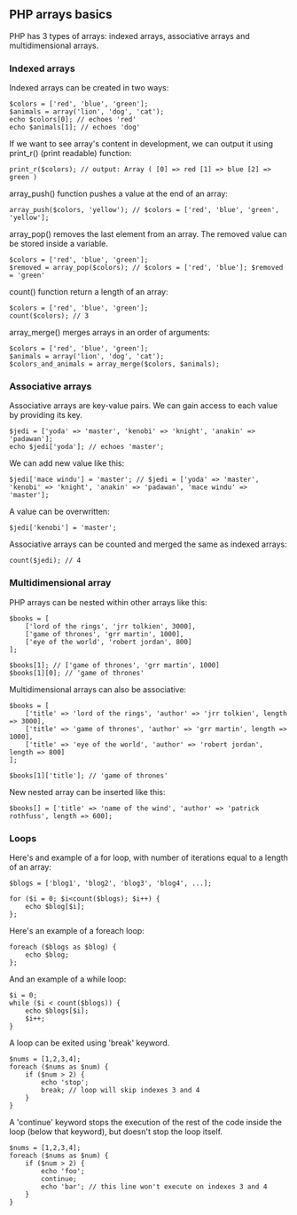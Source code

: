 ## PHP arrays basics

PHP has 3 types of arrays: indexed arrays, associative arrays and multidimensional arrays.

### Indexed arrays

Indexed arrays can be created in two ways:

    $colors = ['red', 'blue', 'green'];
    $animals = array('lion', 'dog', 'cat');
    echo $colors[0]; // echoes 'red'
    echo $animals[1]; // echoes 'dog'

If we want to see array's content in development, we can output it using print_r() (print readable) function:

    print_r($colors); // output: Array ( [0] => red [1] => blue [2] => green )

array_push() function pushes a value at the end of an array:

    array_push($colors, 'yellow'); // $colors = ['red', 'blue', 'green', 'yellow'];

array_pop() removes the last element from an array. The removed value can be stored inside a variable.

    $colors = ['red', 'blue', 'green'];
    $removed = array_pop($colors); // $colors = ['red', 'blue']; $removed = 'green'

count() function return a length of an array:

    $colors = ['red', 'blue', 'green'];
    count($colors); // 3

array_merge() merges arrays in an order of arguments:

    $colors = ['red', 'blue', 'green'];
    $animals = array('lion', 'dog', 'cat');
    $colors_and_animals = array_merge($colors, $animals);

### Associative arrays

Associative arrays are key-value pairs. We can gain access to each value by providing its key.

    $jedi = ['yoda' => 'master', 'kenobi' => 'knight', 'anakin' => 'padawan'];
    echo $jedi['yoda']; // echoes 'master';

We can add new value like this:

    $jedi['mace windu'] = 'master'; // $jedi = ['yoda' => 'master', 'kenobi' => 'knight', 'anakin' => 'padawan', 'mace windu' => 'master'];

A value can be overwritten:

    $jedi['kenobi'] = 'master';

Associative arrays can be counted and merged the same as indexed arrays:

    count($jedi); // 4

### Multidimensional array

PHP arrays can be nested within other arrays like this:

    $books = [
        ['lord of the rings', 'jrr tolkien', 3000],
        ['game of thrones', 'grr martin', 1000],
        ['eye of the world', 'robert jordan', 800]
    ];

    $books[1]; // ['game of thrones', 'grr martin', 1000]
    $books[1][0]; // 'game of thrones'

Multidimensional arrays can also be associative:

    $books = [
        ['title' => 'lord of the rings', 'author' => 'jrr tolkien', length => 3000],
        ['title' => 'game of thrones', 'author' => 'grr martin', length => 1000],
        ['title' => 'eye of the world', 'author' => 'robert jordan', length => 800]
    ];

    $books[1]['title']; // 'game of thrones'

New nested array can be inserted like this:

    $books[] = ['title' => 'name of the wind', 'author' => 'patrick rothfuss', length => 600];

### Loops

Here's and example of a for loop, with number of iterations equal to a length of an array:

    $blogs = ['blog1', 'blog2', 'blog3', 'blog4', ...];

    for ($i = 0; $i<count($blogs); $i++) {
        echo $blog[$i];
    };

Here's an example of a foreach loop:

    foreach ($blogs as $blog) {
        echo $blog;
    };

And an example of a while loop:

    $i = 0;
    while ($i < count($blogs)) {
        echo $blogs[$i];
        $i++;
    }

A loop can be exited using 'break' keyword.

    $nums = [1,2,3,4];
    foreach ($nums as $num) {
        if ($num > 2) {
            echo 'stop';
            break; // loop will skip indexes 3 and 4
        }
    }

A 'continue' keyword stops the execution of the rest of the code inside the loop (below that keyword), but doesn't stop the loop itself.

    $nums = [1,2,3,4];
    foreach ($nums as $num) {
        if ($num > 2) {
            echo 'foo';
            continue;
            echo 'bar'; // this line won't execute on indexes 3 and 4
        }
    }